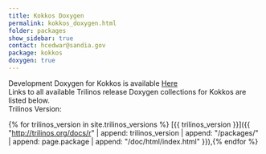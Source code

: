 ```yaml
---
title: Kokkos Doxygen
permalink: kokkos_doxygen.html
folder: packages
show_sidebar: true
contact: hcedwar@sandia.gov
package: kokkos
doxygen: true
---
```


Development Doxygen for Kokkos is available [Here](http://trilinos.org/docs/dev/packages/kokkos/doc/html/index.html)  
Links to all available Trilinos release Doxygen collections for Kokkos are listed below.  
Trilinos Version:

{% for trilinos_version in site.trilinos_versions %}
[{{ trilinos_version }}]({{ "http://trilinos.org/docs/r" | append: trilinos_version | append: "/packages/" | append: page.package | append: "/doc/html/index.html" }}),{% endfor %}
